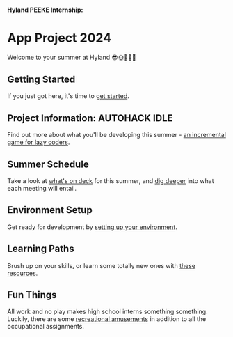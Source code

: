 #### Hyland PEEKE Internship:
# App Project 2024
Welcome to your summer at Hyland 😎🌞🌅🌴🌊

## Getting Started
If you just got here, it's time to [get started](GettingStarted.md).

## Project Information: AUTOHACK IDLE
Find out more about what you'll be developing this summer - [an incremental game for lazy coders](ProjectInformation.md).

## Summer Schedule
Take a look at [what's on deck](SummerSchedule.md) for this summer, and [dig deeper](MeetingDescriptions.md) into what each meeting will entail.

## Environment Setup
Get ready for development by [setting up your environment](EnvironmentSetup.md).

## Learning Paths
Brush up on your skills, or learn some totally new ones with [these resources](LearningPaths.md).

## Fun Things
All work and no play makes high school interns something something. Luckily, there are some [recreational amusements](FunThings.md) in addition to all the occupational assignments.
